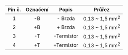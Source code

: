 | **Pin č.** | **Označení** | **Popis** | **Průřez** |
| :---: | :---: | :---: | :---: |
| 1 | -B | - Brzda | 0,13 ~ 1,5 mm<sup>2</sup> |
| 2 | +B | + Brzda | 0,13 ~ 1,5 mm<sup>2</sup> |
| 3 | -T | -Termistor | 0,13 ~ 1,5 mm<sup>2</sup> |
| 4 | +T | +Termistor | 0,13 ~ 1,5 mm<sup>2</sup> |
